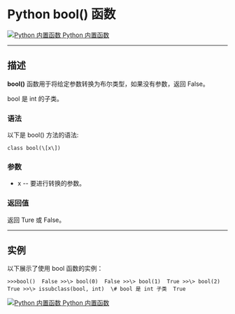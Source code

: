 Python bool() 函数
================

 [![Python 内置函数](../images/up.gif) Python 内置函数](python-built-in-functions.html)

* * *

描述
--

**bool()** 函数用于将给定参数转换为布尔类型，如果没有参数，返回 False。

bool 是 int 的子类。

### 语法

以下是 bool() 方法的语法:
```
class bool(\[x\])
```
### 参数

*   x -- 要进行转换的参数。

### 返回值

返回 Ture 或 False。

* * *

实例
--

以下展示了使用 bool 函数的实例：
```
>>>bool()  False >>\> bool(0)  False >>\> bool(1)  True >>\> bool(2)  True >>\> issubclass(bool, int)  \# bool 是 int 子类  True
```
 [![Python 内置函数](../images/up.gif) Python 内置函数](python-built-in-functions.html)